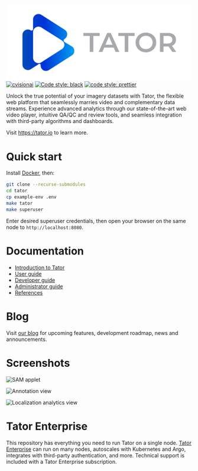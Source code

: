 [![logo](https://github.com/cvisionai/tator/raw/main/ui/server/static/images/tator-logo.png)](https://www.tator.io)
[![cvisionai](https://circleci.com/gh/cvisionai/tator.svg?style=shield)](https://circleci.com/gh/cvisionai/tator)
[![Code style: black](https://img.shields.io/badge/code%20style-black-000000.svg)](https://github.com/psf/black)
[![code style: prettier](https://img.shields.io/badge/code_style-prettier-ff69b4.svg?style=flat-square)](https://github.com/prettier/prettier)

Unlock the true potential of your imagery datasets with Tator, the flexible web platform that seamlessly marries video and complementary data streams. Experience advanced analytics through our state-of-the-art web video player, intuitive QA/QC and review tools, and seamless integration with third-party algorithms and dashboards.

Visit https://tator.io to learn more.

Quick start
===========

Install [Docker](https://www.docker.com/), then:

```bash
git clone --recurse-submodules
cd tator
cp example-env .env
make tator
make superuser
```

Enter desired superuser credentials, then open your browser on the same node to `http://localhost:8080`.

Documentation
=============

* [Introduction to Tator](https://tator.io/docs/introduction-to-tator)
* [User guide](https://tator.io/docs/user-guide)
* [Developer guide](https://tator.io/docs/developer-guide)
* [Administrator guide](https://tator.io/docs/administrator-guide)
* [References](https://tator.io/docs/references)

Blog
====

Visit [our blog](https://www.tator.io/blog/) for upcoming features, development roadmap, news and announcements.


Screenshots
===========

<img src="https://github.com/cvisionai/tator/assets/7937658/31eb1c49-aed3-4b2f-990f-27b410037532" alt="SAM applet" />
<p></p>
<img src="https://github.com/cvisionai/tator/assets/7937658/8ce714c8-ab7c-4648-9c53-493777e3182d" alt="Annotation view" />
<p></p>
<img src="https://github.com/cvisionai/tator/assets/7937658/9f423b3d-be1b-4664-afc8-c18527654b24" alt="Localization analytics view" />

Tator Enterprise
================

This repository has everything you need to run Tator on a single node. [Tator Enterprise](https://tator.io/product) can run on many nodes, autoscales with Kubernetes and Argo, integrates with third-party authentication, and more. Technical support is included with a Tator Enterprise subscription.
